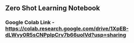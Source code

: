 ## Zero Shot Learning Notebook

### Google Colab Link - https://colab.research.google.com/drive/1XpEB-dLWvy0R5sCNPplpCrv7b66uolVd?usp=sharing